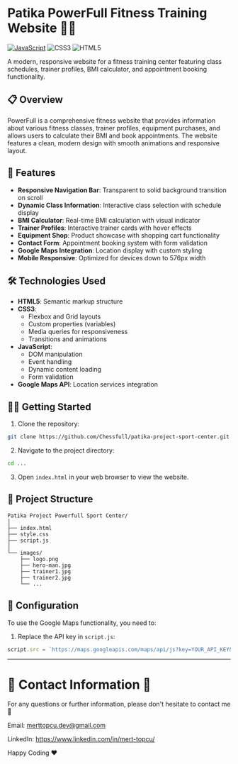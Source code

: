 # Patika PowerFull Fitness Training Website 🏋️‍♂️
[![JavaScript](https://img.shields.io/badge/javascript-%23323330.svg?style=for-the-badge&logo=javascript&logoColor=%23F7DF1E)](https://www.javatpoint.com/what-is-vanilla-javascript)
![CSS3](https://img.shields.io/badge/css3-%231572B6.svg?style=for-the-badge&logo=css3&logoColor=white)
![HTML5](https://img.shields.io/badge/html5-%23E34F26.svg?style=for-the-badge&logo=html5&logoColor=white)

A modern, responsive website for a fitness training center featuring class schedules, trainer profiles, BMI calculator, and appointment booking functionality.

## 📋 Overview

PowerFull is a comprehensive fitness website that provides information about various fitness classes, trainer profiles, equipment purchases, and allows users to calculate their BMI and book appointments. The website features a clean, modern design with smooth animations and responsive layout.

## 🚀 Features

- **Responsive Navigation Bar**: Transparent to solid background transition on scroll
- **Dynamic Class Information**: Interactive class selection with schedule display
- **BMI Calculator**: Real-time BMI calculation with visual indicator
- **Trainer Profiles**: Interactive trainer cards with hover effects
- **Equipment Shop**: Product showcase with shopping cart functionality
- **Contact Form**: Appointment booking system with form validation
- **Google Maps Integration**: Location display with custom styling
- **Mobile Responsive**: Optimized for devices down to 576px width

## 🛠️ Technologies Used

- **HTML5**: Semantic markup structure
- **CSS3**: 
  - Flexbox and Grid layouts
  - Custom properties (variables)
  - Media queries for responsiveness
  - Transitions and animations
- **JavaScript**: 
  - DOM manipulation
  - Event handling
  - Dynamic content loading
  - Form validation
- **Google Maps API**: Location services integration


## 🏃‍♂️ Getting Started

1. Clone the repository:
```bash
git clone https://github.com/Chessfull/patika-project-sport-center.git
```

2. Navigate to the project directory:
```bash
cd ...
```

3. Open `index.html` in your web browser to view the website.


## 📐 Project Structure

```
Patika Project Powerfull Sport Center/
│
├── index.html
├── style.css
├── script.js
│
└── images/
    ├── logo.png
    ├── hero-man.jpg
    ├── trainer1.jpg
    ├── trainer2.jpg
    └── ...
```

## 🔧 Configuration

To use the Google Maps functionality, you need to:
1. Replace the API key in `script.js`:
```javascript
script.src = `https://maps.googleapis.com/maps/api/js?key=YOUR_API_KEY&callback=initMap`;
```

________________________________________________________________________________________________________________________

# :incoming_envelope: Contact Information :incoming_envelope:

For any questions or further information, please don't hesitate to contact me :pray:

Email: merttopcu.dev@gmail.com

LinkedIn: https://www.linkedin.com/in/mert-topcu/

Happy Coding ❤️
